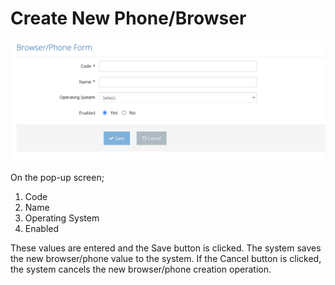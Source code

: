 # Create New Phone/Browser

![](../../../.gitbook/assets/BrowserPhoneForm.png)

On the pop-up screen;&#x20;

1. Code &#x20;
2. Name&#x20;
3. Operating System &#x20;
4. Enabled &#x20;

These values are entered and the Save button is clicked. The system saves the new browser/phone value to the system. If the Cancel button is clicked, the system cancels the new browser/phone creation operation.&#x20;

&#x20;
